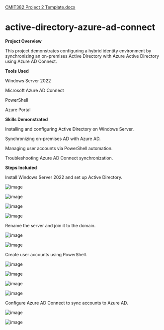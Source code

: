 [CMIT382 Project 2 Template.docx](https://github.com/user-attachments/files/17877686/CMIT382.Project.2.Template.docx)
# active-directory-azure-ad-connect

**Project Overview**

This project demonstrates configuring a hybrid identity environment by synchronizing an on-premises Active Directory with Azure Active Directory using Azure AD Connect.

**Tools Used**

Windows Server 2022

Microsoft Azure AD Connect

PowerShell

Azure Portal

**Skills Demonstrated**

Installing and configuring Active Directory on Windows Server.

Synchronizing on-premises AD with Azure AD.

Managing user accounts via PowerShell automation.

Troubleshooting Azure AD Connect synchronization.


**Steps Included**

Install Windows Server 2022 and set up Active Directory.

![image](https://github.com/user-attachments/assets/e9d0d504-3c03-4aff-8c87-3b0c50bac4fb)

![image](https://github.com/user-attachments/assets/6713872b-6fe2-41d5-8a67-4fc6de6fe608)

![image](https://github.com/user-attachments/assets/506e2daa-0d30-4af7-bd57-69c2b67b2c1c)

![image](https://github.com/user-attachments/assets/0c6489a3-f9e3-47e3-b019-4a8eb57afe04)


Rename the server and join it to the domain.


![image](https://github.com/user-attachments/assets/3f7a3d13-7ed0-4015-a3a2-78d82b0128ed)

![image](https://github.com/user-attachments/assets/4fb5ef17-60e5-4e2d-808e-f5b862dfa051)


Create user accounts using PowerShell.

![image](https://github.com/user-attachments/assets/b8a49f85-c45f-4480-9fbe-7c844069d97d)

![image](https://github.com/user-attachments/assets/9f3b7ae6-b4a0-40bc-abe9-f3c5a1dc9541)

![image](https://github.com/user-attachments/assets/2c1330ab-c290-48ff-a76b-c57d4145608e)

![image](https://github.com/user-attachments/assets/f784a951-8a13-472f-a160-53832055d7d4)


Configure Azure AD Connect to sync accounts to Azure AD.

![image](https://github.com/user-attachments/assets/3c79a587-b259-4687-ae18-983d149b2da8)

![image](https://github.com/user-attachments/assets/89c5054b-81e3-4280-9b22-6ff6d4879ec3)


